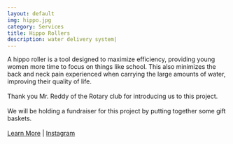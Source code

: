 ```yaml
---
layout: default
img: hippo.jpg
category: Services
title: Hippo Rollers
description: water delivery system|
---
```

A hippo roller is a tool designed to maximize efficiency, providing young women more time to focus on things like school. This also minimizes the back and neck pain experienced when carrying the large amounts of water, improving their quality of life.
<br /><br />
Thank you Mr. Reddy of the Rotary club for introducing us to this project.
<br /><br />
We will be holding a fundraiser for this project by putting together some gift baskets.
<br /><br />
<a href="https://map.rotary.org/en/project/pages/project_detail.aspx?guid=07E93E9C-B27C-4052-B392-527D799D584A">Learn More</a> | <a href="https://www.instagram.com/hipporoller/">Instagram</a>